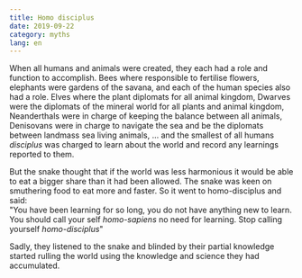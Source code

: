 ```yaml
---
title: Homo disciplus
date: 2019-09-22
category: myths
lang: en
---
```


When all humans and animals were created, they each had a role and function to accomplish. Bees where responsible to fertilise flowers, 
elephants were gardens of the savana, and each of the human species also had a role. Elves where the plant diplomats for all animal kingdom, 
Dwarves were the diplomats of the mineral world for all plants and animal kingdom, Neanderthals were in charge of keeping the balance between all
animals, Denisovans were in charge to navigate the sea and be the diplomats between landmass sea living animals, ...  and the smallest of all humans
*disciplus* was charged to learn about the world and record any learnings reported to them.

But the snake thought that if the world was less harmonious it would be able to eat a bigger share than it had been allowed. The snake was keen on 
smuthering food to eat more and faster. So it went to homo-disciplus and said:   
"You have been learning for so long, you do not have anything new to learn. You should call your self *homo-sapiens* no need for learning. Stop
calling yourself *homo-disciplus*"

Sadly, they listened to the snake and blinded by their partial knowledge started rulling the world using the knowledge and science they had accumulated.
